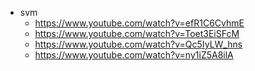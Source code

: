 - svm
  - https://www.youtube.com/watch?v=efR1C6CvhmE
  - https://www.youtube.com/watch?v=Toet3EiSFcM
  - https://www.youtube.com/watch?v=Qc5IyLW_hns
  - https://www.youtube.com/watch?v=ny1iZ5A8ilA